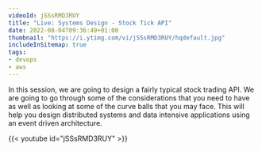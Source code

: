 ```yaml
---
videoId: jSSsRMD3RUY
title: "Live: Systems Design - Stock Tick API"
date: 2022-08-04T09:36:49+01:00
thumbnail: "https://i.ytimg.com/vi/jSSsRMD3RUY/hqdefault.jpg"
includeInSitemap: true
tags:
- devops
- aws
---
```


In this session, we are going to design a fairly typical stock trading API. We are going to go through some of the considerations that you need to have as well as looking at some of the curve balls that you may face. This will help you design distributed systems and data intensive applications using an event driven architecture.

<!--more-->

{{< youtube id="jSSsRMD3RUY" >}}
